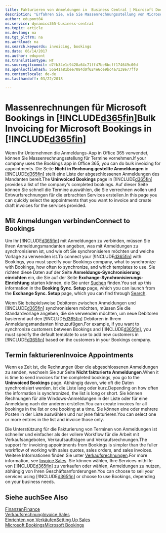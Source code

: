```yaml
---
title: Fakturieren von Anmeldungen in  Business Central | Microsoft Docs
description: "Erfahren Sie, wie Sie Massenrechnungsstellung von Microsoft Bookings in Business Central vornehmen können."
author: edupont04
ms.service: dynamics365-business-central
ms.topic: article
ms.devlang: na
ms.tgt_pltfrm: na
ms.workload: na
ms.search.keywords: invoicing, bookings
ms.date: 06/14/2017
ms.author: edupont
ms.translationtype: HT
ms.sourcegitcommit: d7fb34e1c9428a64c71ff47be8bcff174649c00d
ms.openlocfilehash: 56a41a81bee7084d0f624e6ce9bc4a7138e77ff0
ms.contentlocale: de-de
ms.lasthandoff: 03/22/2018

---
```

# <a name="bulk-invoicing-for-microsoft-bookings-in-included365finincludesd365finmdmd"></a><span data-ttu-id="89394-103">Massenrechnungen für Microsoft Bookings in [!INCLUDE[d365fin](includes/d365fin_md.md)]</span><span class="sxs-lookup"><span data-stu-id="89394-103">Bulk Invoicing for Microsoft Bookings in [!INCLUDE[d365fin](includes/d365fin_md.md)]</span></span>
<span data-ttu-id="89394-104">Wenn Ihr Unternehmen die Anmeldungs-App in Office 365 verwendet, können Sie Massenrechnungsstellung für Termine vornehmen.</span><span class="sxs-lookup"><span data-stu-id="89394-104">If your company uses the Bookings app in Office 365, you can do bulk invoicing for appointments.</span></span> <span data-ttu-id="89394-105">Die Seite **Nicht in Rechnung gestellte Anmeldungen** in [!INCLUDE[d365fin](includes/d365fin_md.md)] stellt eine Liste der abgeschlossenen Anmeldungen des Mandanten bereit.</span><span class="sxs-lookup"><span data-stu-id="89394-105">The **Uninvoiced Bookings** page in [!INCLUDE[d365fin](includes/d365fin_md.md)] provides a list of the company's completed bookings.</span></span> <span data-ttu-id="89394-106">Auf dieser Seite können Sie schnell die Termine auswählen, die Sie verrechnen wollen und Entwurfsrechnungen für die erbrachten Services erstellen.</span><span class="sxs-lookup"><span data-stu-id="89394-106">In this page you can quickly select the appointments that you want to invoice and create draft invoices for the services provided.</span></span>  

## <a name="connect-to-bookings"></a><span data-ttu-id="89394-107">Mit Anmeldungen verbinden</span><span class="sxs-lookup"><span data-stu-id="89394-107">Connect to Bookings</span></span>
<span data-ttu-id="89394-108">Um Ihr [!INCLUDE[d365fin](includes/d365fin_md.md)] mit Anmeldungen zu verbinden, müssen Sie Ihren Anmeldungsmandanten angeben, was mit Anmeldungen zu synchronisieren ist, und wie oft Sie synchronisieren möchten und welche Vorlage zu verwenden ist.</span><span class="sxs-lookup"><span data-stu-id="89394-108">To connect your [!INCLUDE[d365fin](includes/d365fin_md.md)] with Bookings, you must specify your Bookings company, what to synchronize with Bookings, how often to synchronize, and which templates to use.</span></span> <span data-ttu-id="89394-109">Sie richten diese Daten auf der Seite **Anmeldungs-Synchronisierung einrichten** ein, die Sie auf der Seite **Exchange-Synchronisierungs-Einrichtung** starten können, die Sie unter [Suchen](ui-search.md) finden.</span><span class="sxs-lookup"><span data-stu-id="89394-109">You set up this information in the **Booking Sync. Setup** page, which you can launch from the **Exchange Sync. Setup** page, which you can find through [Search](ui-search.md).</span></span>  

<span data-ttu-id="89394-110">Wenn Sie beispielsweise Debitoren zwischen Anmeldungen und [!INCLUDE[d365fin](includes/d365fin_md.md)] synchronisieren möchten, müssen Sie die Standardvorlage angeben, die sie verwenden möchten, um neue Debitoren basierend auf den [!INCLUDE[d365fin](includes/d365fin_md.md)] Debitoren in Ihrem Anmeldungsmandanten hinzuzufügen.</span><span class="sxs-lookup"><span data-stu-id="89394-110">For example, if you want to synchronize customers between Bookings and [!INCLUDE[d365fin](includes/d365fin_md.md)], you must specify the default template to use to add new customers in [!INCLUDE[d365fin](includes/d365fin_md.md)] based on the customers in your Bookings company.</span></span>  

## <a name="invoice-appointments"></a><span data-ttu-id="89394-111">Termin fakturieren</span><span class="sxs-lookup"><span data-stu-id="89394-111">Invoice Appointments</span></span>
<span data-ttu-id="89394-112">Wenn es Zeit ist, die Rechnungen über die abgeschlossenen Anmeldungen zu senden, wechseln Sie zur Seite **Nicht fakturierte Anmeldungen**.</span><span class="sxs-lookup"><span data-stu-id="89394-112">When it is time to send invoices for the completed bookings, you go to the **Uninvoiced Bookings** page.</span></span> <span data-ttu-id="89394-113">Abhängig davon, wie oft die Daten synchronisiert werden, ist die Liste lang oder kurz.</span><span class="sxs-lookup"><span data-stu-id="89394-113">Depending on how often the information is synchronized, the list is long or short.</span></span> <span data-ttu-id="89394-114">Sie können Rechnungen für alle Windows-Anmeldungen in der Liste oder für eine Anmeldung nach der anderen erstellen.</span><span class="sxs-lookup"><span data-stu-id="89394-114">You can create invoices for all bookings in the list or one booking at a time.</span></span> <span data-ttu-id="89394-115">Sie können eine oder mehrere Posten in der Liste auswählen und nur jene fakturieren.</span><span class="sxs-lookup"><span data-stu-id="89394-115">You can select one or more entries in the list and invoice those only.</span></span>  

<span data-ttu-id="89394-116">Die Unterstützung für die Fakturierung von Terminen von Anmeldungen ist schneller und einfacher als der vollere Workflow für die Arbeit mit Verkaufsangeboten, Verkaufsaufträgen und Verkaufsrechnungen.</span><span class="sxs-lookup"><span data-stu-id="89394-116">The support for invoicing appointments from Bookings is simpler than the fuller workflow of working with sales quotes, sales orders, and sales invoices.</span></span> <span data-ttu-id="89394-117">Weitere Informationen finden Sie unter [Verkaufsrechnungen](sales-how-invoice-sales.md).</span><span class="sxs-lookup"><span data-stu-id="89394-117">For more information, see [Invoice Sales](sales-how-invoice-sales.md).</span></span> <span data-ttu-id="89394-118">Sie können wählen, Ihre Services mithilfe von [!INCLUDE[d365fin](includes/d365fin_md.md)] zu verkaufen oder wählen, Anmeldungen zu nutzen, abhängig von Ihren Geschäftsanforderungen.</span><span class="sxs-lookup"><span data-stu-id="89394-118">You can choose to sell your services using [!INCLUDE[d365fin](includes/d365fin_md.md)] or choose to use Bookings, depending on your business needs.</span></span>  

## <a name="see-also"></a><span data-ttu-id="89394-119">Siehe auch</span><span class="sxs-lookup"><span data-stu-id="89394-119">See Also</span></span>
[<span data-ttu-id="89394-120">Finanzen</span><span class="sxs-lookup"><span data-stu-id="89394-120">Finance</span></span>](finance.md)  
[<span data-ttu-id="89394-121">Verkaufsrechnung</span><span class="sxs-lookup"><span data-stu-id="89394-121">Invoice Sales</span></span>](sales-how-invoice-sales.md)  
[<span data-ttu-id="89394-122">Einrichten von Verkäufen</span><span class="sxs-lookup"><span data-stu-id="89394-122">Setting Up Sales</span></span>](sales-setup-sales.md)  
[<span data-ttu-id="89394-123">Microsoft Bookings</span><span class="sxs-lookup"><span data-stu-id="89394-123">Microsoft Bookings</span></span>](https://products.office.com/en-us/business/scheduling-and-booking-app)  

